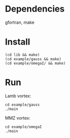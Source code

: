 # Dependencies

gfortran, make

# Install

    (cd lib && make)
    (cd example/gauss && make)
    (cd example/omegaI/ && make)

# Run

Lamb vortex:

    cd example/gauss
    ./main

MMZ vortex:

    cd example/omegaI
    ./main
